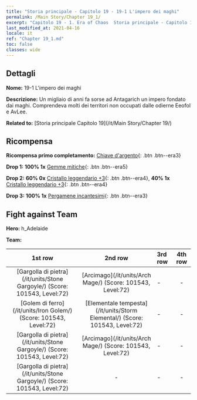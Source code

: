 ```yaml
---
title: "Storia principale - Capitolo 19 - 19-1 L'impero dei maghi"
permalink: /Main Story/Chapter 19_1/
excerpt: "Capitolo 19 - 1. Era of Chaos  Storia principale - Capitolo 19_1. 19-1 L'impero dei maghi"
last_modified_at: 2021-04-16
locale: it
ref: "Chapter 19_1.md"
toc: false
classes: wide
---
```


## Dettagli

 **Nome:** 19-1 L'impero dei maghi

 **Descrizione:** Un migliaio di anni fa sorse ad Antagarich un impero fondato dai maghi. Comprendeva molti dei territori non occupati dalle odierne Eeofol e AvLee.

 **Related to:** [Storia principale Capitolo 19](/it/Main Story/Chapter 19/)

## Ricompensa

 **Ricompensa primo completamento:** [Chiave d'argento](/it/Items/con_693/){: .btn .btn--era3}

 **Drop 1:** **100% 1x** [Gemme mitiche](/it/Items/mat_65/){: .btn .btn--era5}

 **Drop 2:** **60% 0x** [Cristallo leggendario +3](/it/Items/mat_59/){: .btn .btn--era4}, **40% 1x** [Cristallo leggendario +3](/it/Items/mat_59/){: .btn .btn--era4}

 **Drop 3:** **100% 1x** [Pergamene incantesimi](/it/Items/con_694/){: .btn .btn--era3}


## Fight against Team
 **Hero:** h_Adelaide

 **Team:**


  | 1st row | 2nd row | 3rd row | 4th row |
  |:----:|:----:|:----|:----:|
  | [Gargolla di pietra](/it/units/Stone Gargoyle/) (Score: 101543, Level:72)  | [Arcimago](/it/units/Arch Mage/) (Score: 101543, Level:72)  | - | - |
  | [Golem di ferro](/it/units/Iron Golem/) (Score: 101543, Level:72)  | [Elementale tempesta](/it/units/Storm Elemental/) (Score: 101543, Level:72)  | - | - |
  | [Gargolla di pietra](/it/units/Stone Gargoyle/) (Score: 101543, Level:72)  | [Arcimago](/it/units/Arch Mage/) (Score: 101543, Level:72)  | - | - |
  | [Gargolla di pietra](/it/units/Stone Gargoyle/) (Score: 101543, Level:72)  | - | - | - |


